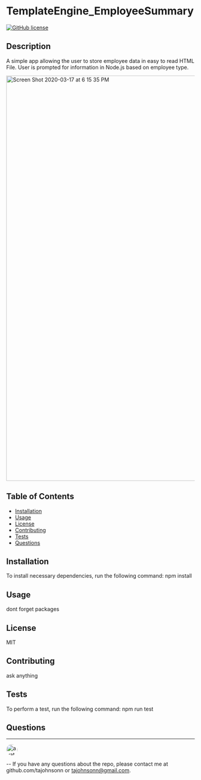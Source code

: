 

# TemplateEngine_EmployeeSummary
[![GitHub license](https://img.shields.io/github/license/Naereen/StrapDown.js.svg)](https://github.com/Naereen/StrapDown.js/blob/master/LICENSE)


## Description
A simple app allowing the user to store employee data in easy to read HTML File. User is prompted for information in Node.js based on employee type. 

<img width="1083" alt="Screen Shot 2020-03-17 at 6 15 35 PM" src="https://user-images.githubusercontent.com/57122209/76915673-571ce900-687b-11ea-99ca-2b1b1467882f.png">




## Table of Contents
* [Installation](#Installation)
* [Usage](#Usage)
* [License](#License)
* [Contributing](#Contributing)
* [Tests](#Tests)
* [Questions](#Questions)



## Installation
To install necessary dependencies, run the following command:
npm install

## Usage
dont forget packages 

## License
MIT
## Contributing
ask anything 
## Tests
To perform a test, run the following command:
npm run test



## Questions


---

<img src="https://avatars0.githubusercontent.com/u/57122209?s=460&v=4"
alt="avatar" style="border-radius: 16px" width="30" />

--
If you have any questions about the repo, please contact me at github.com/tajohnsonn or tajohnsonn@gmail.com.
